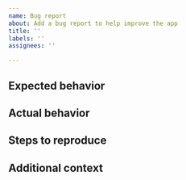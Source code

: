 ```yaml
---
name: Bug report
about: Add a bug report to help improve the app
title: ''
labels: ''
assignees: ''

---
```


## Expected behavior
<!--- A clear and concise description of what should happen. -->



## Actual behavior
<!--- A description of what is currently happening. (What's the bug?) -->

## Steps to reproduce
<!---
  Steps to reproduce the bug:
    1. Go to '...'
    2. Click on '...'
    3. See error
-->


## Additional context
<!--- Add any other context about the problem here, such as the device the problem occurs in. -->
